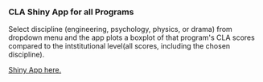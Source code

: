 ### CLA Shiny App for all Programs

Select discipline (engineering, psychology, physics, or drama) from dropdown menu and the app plots a boxplot of that program's CLA scores compared to the intstitutional level(all scores, including the chosen discipline).

[Shiny App here.](https://baileyp.shinyapps.io/CLA_Scores_by_Program_comparison)
